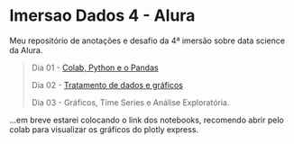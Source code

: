 # Imersao Dados 4 - Alura
Meu repositório de anotações e desafio da 4ª imersão sobre data science da Alura.

> Dia 01 - [Colab, Python e o Pandas](https://github.com/EloizioHMD/imersao_dados_4/blob/main/anotacoes_e_desafios_aula_01.ipynb)</p>
> Dia 02 - [Tratamento de dados e gráficos](https://github.com/EloizioHMD/imersao_dados_4/blob/main/anotacoes_e_desafios_aula_02.ipynb)</p>
> Dia 03 - Gráficos, Time Series e Análise Exploratória.

...em breve estarei colocando o link dos notebooks, recomendo abrir pelo colab para visualizar os gráficos do plotly express.
